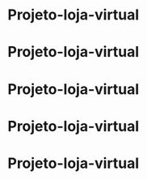 # Projeto-loja-virtual
# Projeto-loja-virtual
# Projeto-loja-virtual
# Projeto-loja-virtual
# Projeto-loja-virtual
